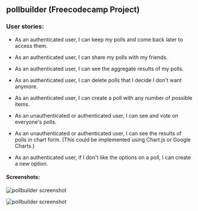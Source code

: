 ## pollbuilder (Freecodecamp Project)

### User stories:

* As an authenticated user, I can keep my polls and come back later to access them.

* As an authenticated user, I can share my polls with my friends.

* As an authenticated user, I can see the aggregate results of my polls.

* As an authenticated user, I can delete polls that I decide I don't want anymore.

* As an authenticated user, I can create a poll with any number of possible items.

* As an unauthenticated or authenticated user, I can see and vote on everyone's polls.

* As an unauthenticated or authenticated user, I can see the results of polls in chart form. (This could be implemented using Chart.js or Google Charts.)

* As an authenticated user, if I don't like the options on a poll, I can create a new option.

#### Screenshots:

![pollbuilder screenshot](https://raw.githubusercontent.com/rifkegribenes/pollbuilder/master/client/public/img/screenshot1)

![pollbuilder screenshot](https://raw.githubusercontent.com/rifkegribenes/pollbuilder/master/client/public/img/screenshot2)
